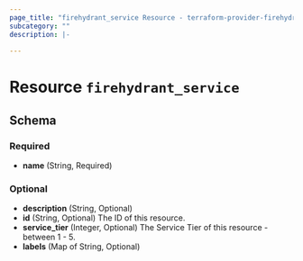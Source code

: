 ```yaml
---
page_title: "firehydrant_service Resource - terraform-provider-firehydrant"
subcategory: ""
description: |-
  
---
```


# Resource `firehydrant_service`





## Schema

### Required

- **name** (String, Required)

### Optional

- **description** (String, Optional)
- **id** (String, Optional) The ID of this resource.
- **service_tier** (Integer, Optional) The Service Tier of this resource - between 1 - 5.
- **labels** (Map of String, Optional)


